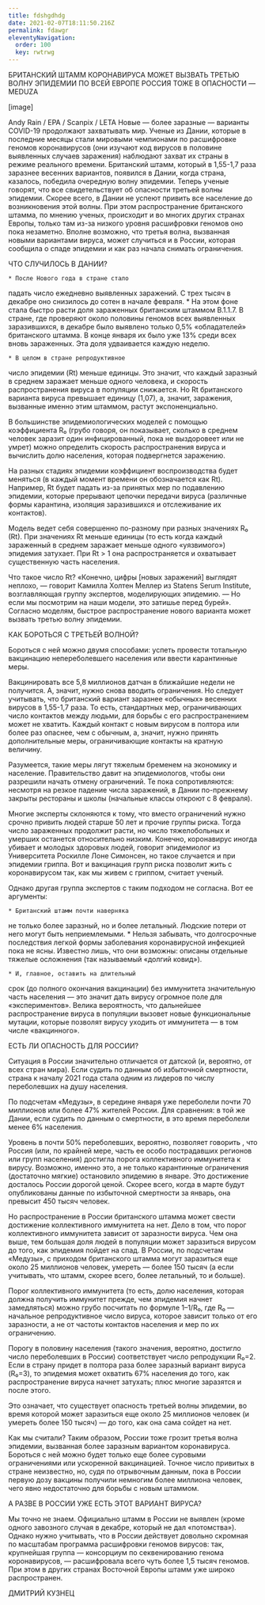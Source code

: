 ```yaml
---
title: fdshgdhdg
date: 2021-02-07T18:11:50.216Z
permalink: fdawgr
eleventyNavigation:
  order: 100
  key: rwtrwg
---
```

БРИТАНСКИЙ ШТАММ КОРОНАВИРУСА МОЖЕТ
ВЫЗВАТЬ ТРЕТЬЮ ВОЛНУ ЭПИДЕМИИ ПО ВСЕЙ
ЕВРОПЕ РОССИЯ ТОЖЕ В ОПАСНОСТИ — MEDUZA

[image]

Andy Rain / EPA / Scanpix / LETA
Новые — более заразные — варианты
COVID-19 продолжают захватывать мир.
Ученые из Дании, которые в последние
месяцы стали мировыми чемпионами
по расшифровке геномов коронавирусов
(они изучают код вирусов в половине
выявленных случаев заражения)
наблюдают захват их страны в режиме
реального времени. Британский штамм,
который в 1,55-1,7 раза заразнее весенних
вариантов, появился в Дании, когда
страна, казалось, победила очередную
волну эпидемии. Теперь ученые говорят,
что все свидетельствует об опасности
третьей волны эпидемии. Скорее всего,
в Дании не успеют привить все
население до возникновения этой
волны. При этом распространение
британского штамма, по мнению ученых,
происходит и во многих других
странах Европы, только там из-за
низкого уровня расшифровки геномов
оно пока незаметно. Вполне возможно,
что третья волна, вызванная новыми
вариантами вируса, может случиться
и в России, которая сообщила о спаде
эпидемии и как раз начала снимать
ограничения.

ЧТО СЛУЧИЛОСЬ В ДАНИИ?

	* После Нового года в стране стало
падать число ежедневно выявленных
заражений. С трех тысяч в декабре оно
снизилось до сотен в начале февраля. 
	* На этом фоне стала быстро расти доля
зараженных британским штаммом B.1.1.7.
В стране, где проверяют около
половины геномов всех выявленных
заразившихся, в декабре было выявлено
только 0,5% «обладателей» британского
штамма. В конце января их было уже 13%
среди всех вновь зараженных. Эта доля
удваивается каждую неделю.

	* В целом в стране репродуктивное
число эпидемии (Rt) меньше единицы. Это
значит, что каждый заразный в среднем
заражает меньше одного человека,
и скорость распространения вируса
в популяции снижается.
Но Rt британского варианта вируса
превышает единицу (1,07), а, значит,
заражения, вызванные именно этим
штаммом, растут экспоненциально. 

В большинстве эпидемиологических
моделей с помощью коэффициента R₀
(грубо говоря, он показывает, сколько
в среднем человек заразит один
инфицированный, пока не выздоровеет
или не умрет) можно определить
скорость распространения вируса
и вычислить долю населения, которая
подвергнется заражению.

На разных стадиях эпидемии
коэффициент воспроизводства будет
меняться (в каждый момент времени
он обозначается как Rt). Например,
Rt будет падать из-за принятых мер
по подавлению эпидемии, которые
прерывают цепочки передачи вируса
(различные формы карантина, изоляция
заразившихся и отслеживание
их контактов).

Модель ведет себя совершенно
по-разному при разных значениях R₀ (Rt).
При значениях Rt меньше единицы
(то есть когда каждый зараженный
в среднем заражает меньше одного
«уязвимого») эпидемия затухает. При
Rt > 1 она распространяется
и охватывает существенную часть
населения. 

Что такое число Rt?
«Конечно, цифры [новых заражений]
выглядят неплохо, — говорит Камилла
Холтен Меллер из Statens Serum Institute,
возглавляющая группу экспертов,
моделирующих эпидемию. — Но если
мы посмотрим на наши модели, это
затишье перед бурей». Согласно
моделям, быстрое распространение
нового варианта может вызвать третью
волну эпидемии. 

КАК БОРОТЬСЯ С ТРЕТЬЕЙ ВОЛНОЙ?

Бороться с ней можно двумя способами:
успеть провести тотальную вакцинацию
непереболевшего населения или ввести
карантинные меры. 

Вакцинировать все 5,8 миллионов датчан
в ближайшие недели не получится. А,
значит, нужно снова вводить
ограничения. Но следует учитывать,
что британский вариант заразнее
«обычных» весенних вирусов в 1,55-1,7
раза. То есть, стандартных мер,
ограничивающих число контактов между
людьми, для борьбы с его
распространением может не хватить.
Каждый контакт с новым вирусом
в полтора или более раз опаснее, чем
с обычным, а, значит, нужно принять
дополнительные меры, ограничивающие
контакты на кратную величину.

Разумеется, такие меры лягут тяжелым
бременем на экономику и население.
Правительство давит
на эпидемиологов, чтобы они разрешили
начать отмену ограничений. Те пока
сопротивляются: несмотря на резкое
падение числа заражений, в Дании
по-прежнему закрыты рестораны и школы
(начальные классы откроют
с 8 февраля).

Многие эксперты склоняются к тому,
что вместо ограничений нужно срочно
привить людей старше 50 лет и прочие
группы риска. Тогда число зараженных
продолжит расти, но число
тяжелобольных и умерших останется
относительно низким. Конечно,
коронавирус иногда убивает и молодых
здоровых людей, говорит эпидемиолог
из Университета Роскилле Лоне
Симонсен, но такое случается и при
эпидемии гриппа. Вот и вакцинация
групп риска позволит жить
с коронавирусом так, как мы живем
с гриппом, считает ученый.

Однако другая группа экспертов
с таким подходом не согласна. Вот
ее аргументы:

	* Британский штамм почти наверняка
не только более заразный, но и более
летальный. Людские потери от него
могут быть неприемлемыми.
	* Нельзя забывать, что долгосрочные
последствия легкой формы заболевания
коронавирусной инфекцией пока
не ясны. Известно лишь, что они
возможны: описаны отдельные тяжелые
осложнения (так называемый «долгий
ковид»).

	* И, главное, оставить на длительный
срок (до полного окончания
вакцинации) без иммунитета
значительную часть населения — это
значит дать вирусу огромное поле для
«экспериментов». Велика вероятность,
что дальнейшее распространение
вируса в популяции вызовет новые
функциональные мутации, которые
позволят вирусу уходить
от иммунитета — в том числе
«вакцинного».

ЕСТЬ ЛИ ОПАСНОСТЬ ДЛЯ РОССИИ?

Ситуация в России значительно
отличается от датской (и, вероятно,
от всех стран мира). Если судить
по данным об избыточной
смертности, страна к началу 2021 года
стала одним из лидеров по числу
переболевших на душу населения.

По подсчетам «Медузы», в середине
января уже переболели почти 70
миллионов или более 47% жителей России.
Для сравнения: в той же Дании, если
судить по данным о смертности, в это
время переболели менее 6% населения.

Уровень в почти 50% переболевших,
вероятно, позволяет говорить , что
Россия (или, по крайней мере, часть
ее особо пострадавших регионов или
групп населения) достигла порога
коллективного иммунитета к вирусу.
Возможно, именно это, а не только
карантинные ограничения (достаточно
мягкие) остановило эпидемию в январе.
Это достижение досталось России
дорогой ценой. Скорее всего, когда
в марте будут опубликованы данные
по избыточной смертности за январь,
она превысит 450 тысяч человек.

Но распространение в России
британского штамма может свести
достижение коллективного иммунитета
на нет. Дело в том, что порог
коллективного иммунитета зависит
от заразности вируса. Чем она выше,
тем большая доля людей в популяции
может заразиться вирусом до того, как
эпидемия пойдет на спад. В России,
по подсчетам «Медузы», с приходом
британского штамма могут заразиться
еще около 25 миллионов человек,
умереть — более 150 тысяч (а если
учитывать, что штамм, скорее всего,
более летальный, то и больше).

Порог коллективного иммунитета
(то есть, долю населения, которая
должна получить иммунитет прежде, чем
эпидемия начнет замедляться) можно
грубо посчитать по формуле 1–1/R₀, где
R₀ — начальное репродуктивное число
вируса, которое зависит только от его
заразности, а не от частоты
контактов населения и мер
по их ограничению.

Порогу в половину населения (такого
значения, вероятно, достигло число
переболевших в России) соответствует
число репродукции R₀=2. Если в страну
придет в полтора раза более заразный
вариант вируса (R₀=3), то эпидемия
может охватить 67% населения до того,
как распространение вируса начнет
затухать; плюс многие заразятся
и после этого.

Это означает, что существует
опасность третьей волны эпидемии,
во время которой может заразиться еще
около 25 миллионов человек (и умереть
более 150 тысяч) — до того, как она сама
сойдет на нет.

Как мы считали?
Таким образом, России тоже грозит
третья волна эпидемии, вызванная
более заразным вариантом
коронавируса. Бороться с ней можно
будет только еще более суровыми
ограничениями или ускоренной
вакцинацией. Точное число привитых
в стране неизвестно, но, судя
по отрывочным данным, пока в России
первую дозу вакцины получили немногим
более миллиона человек, чего явно
недостаточно для борьбы с новым
штаммом.

А РАЗВЕ В РОССИИ УЖЕ ЕСТЬ ЭТОТ
ВАРИАНТ ВИРУСА?

Мы точно не знаем. Официально штамм
в России не выявлен (кроме одного
завозного случая в декабре, который
не дал «потомства»). Однако нужно
учитывать, что в России действует
довольно скромная по масштабам
программа расшифровки геномов
вирусов: так, крупнейшая группа —
консорциум по секвенированию генома
коронавирусов, — расшифровала всего
чуть более 1,5 тысяч геномов. При этом
в других странах Восточной Европы
штамм уже широко распространен.

ДМИТРИЙ КУЗНЕЦ